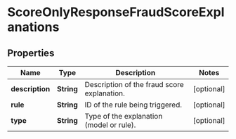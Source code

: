 
# ScoreOnlyResponseFraudScoreExplanations

## Properties
Name | Type | Description | Notes
------------ | ------------- | ------------- | -------------
**description** | **String** | Description of the fraud score explanation. |  [optional]
**rule** | **String** | ID of the rule being triggered. |  [optional]
**type** | **String** | Type of the explanation (model or rule). |  [optional]




